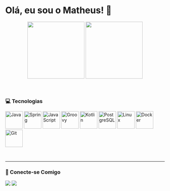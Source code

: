 # Olá, eu sou o Matheus! 👋

<div align="center">
  <img height="180em" src="https://github-readme-stats.vercel.app/api?username=Matheus-Nisholas&show_icons=true&theme=dracula&include_all_commits=true&count_private=true"/>
  <img height="180em" src="https://github-readme-stats.vercel.app/api/top-langs/?username=Matheus-Nisholas&layout=compact&langs_count=7&theme=dracula"/>
</div>

<br>
<br>

### 💻 Tecnologias
<p align="left">
    <img src="https://cdn.jsdelivr.net/gh/devicons/devicon/icons/java/java-original-wordmark.svg" alt="Java" width="55" height="55"/>
    <img src="https://cdn.jsdelivr.net/gh/devicons/devicon/icons/spring/spring-original-wordmark.svg" alt="Spring" width="55" height="55"/>
    <img src="https://cdn.jsdelivr.net/gh/devicons/devicon/icons/javascript/javascript-original.svg" alt="JavaScript" width="55" height="55"/>
    <img src="https://cdn.jsdelivr.net/gh/devicons/devicon/icons/groovy/groovy-original.svg" alt="Groovy" width="55" height="55"/>
    <img src="https://cdn.jsdelivr.net/gh/devicons/devicon/icons/kotlin/kotlin-original-wordmark.svg" alt="Kotlin" width="55" height="55"/>
    <img src="https://cdn.jsdelivr.net/gh/devicons/devicon/icons/postgresql/postgresql-original-wordmark.svg" alt="PostgreSQL" width="55" height="55"/>
    <img src="https://cdn.jsdelivr.net/gh/devicons/devicon/icons/linux/linux-original.svg" alt="Linux" width="55" height="55"/>
    <img src="https://cdn.jsdelivr.net/gh/devicons/devicon/icons/docker/docker-original-wordmark.svg" alt="Docker" width="55" height="55"/>
    <img src="https://cdn.jsdelivr.net/gh/devicons/devicon/icons/git/git-original-wordmark.svg" alt="Git" width="55" height="55"/>
</p>

<br>

---

### 🔗 Conecte-se Comigo
<p align="left">
  <a href="https://www.linkedin.com/in/nisholas-dev/" target="_blank"><img src="https://img.shields.io/badge/-LinkedIn-%230077B5?style=for-the-badge&logo=linkedin&logoColor=white" target="_blank"></a>
  <a href="mailto:nisholas.workspace@outlook.com"><img src="https://img.shields.io/badge/-Email-%230078D4?style=for-the-badge&logo=microsoft-outlook&logoColor=white" target="_blank"></a>
</p>
